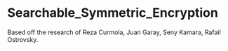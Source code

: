 # Searchable_Symmetric_Encryption
Based off the research of Reza Curmola, Juan Garay, Seny Kamara, Rafail Ostrovsky.
